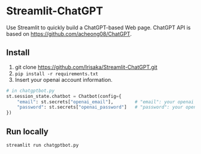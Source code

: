 # Streamlit-ChatGPT
Use Streamlit to quickly build a ChatGPT-based Web page. ChatGPT API is based on https://github.com/acheong08/ChatGPT.
## Install
1. git clone https://github.com/Irisaka/Streamlit-ChatGPT.git
2. `pip install -r requirements.txt`
3. Insert your openai account information.
```python
# in chatgptbot.py
st.session_state.chatbot = Chatbot(config={
    "email": st.secrets["openai_email"],        # "email": your openai email
    "password": st.secrets["openai_password"]   # "password": your openai password
})
```
## Run locally
`streamlit run chatgptbot.py`
